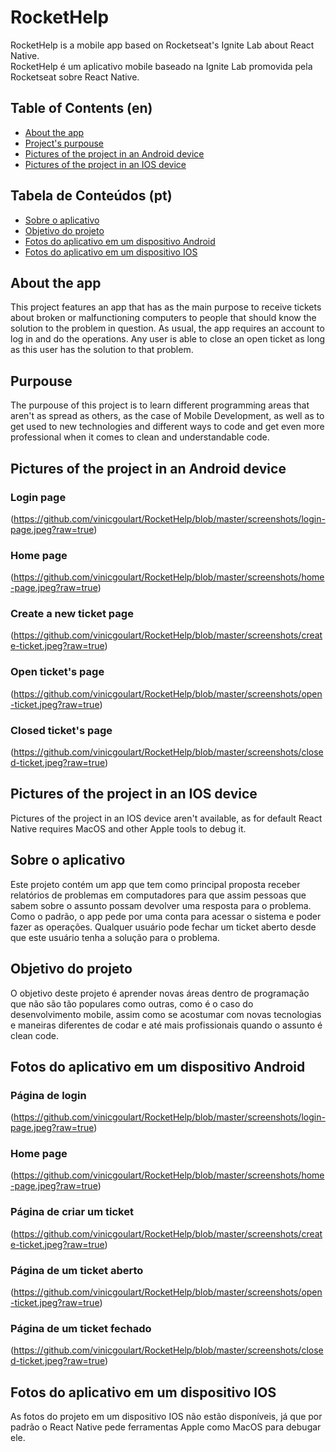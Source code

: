 # RocketHelp

RocketHelp is a mobile app based on Rocketseat's Ignite Lab about React Native. <br>
RocketHelp é um aplicativo mobile baseado na Ignite Lab promovida pela Rocketseat sobre React Native.

## Table of Contents (en)
- [About the app](#about-the-app)
- [Project's purpouse](#purpouse)
- [Pictures of the project in an Android device](#pictures-of-the-project-in-an-android-device)
- [Pictures of the project in an IOS device](#pictures-of-the-project-in-an-ios-device)

## Tabela de Conteúdos (pt)
- [Sobre o aplicativo](#sobre-o-aplicativo)
- [Objetivo do projeto](#objetivo-do-projeto)
- [Fotos do aplicativo em um dispositivo Android](#fotos-do-aplicativo-em-um-dispositivo-android)
- [Fotos do aplicativo em um dispositivo IOS](#fotos-do-aplicativo-em-um-dispositivo-ios)

## About the app

This project features an app that has as the main purpose to receive tickets about broken or malfunctioning computers to people that should know the solution to the problem in question. As usual, the app requires an account to log in and do the operations. Any user is able to close an open ticket as long as this user has the solution to that problem.

## Purpouse
The purpouse of this project is to learn different programming areas that aren't as spread as others, as the case of Mobile Development, as well as to get used to new technologies and different ways to code and get even more professional when it comes to clean and understandable code.

## Pictures of the project in an Android device
### Login page
(https://github.com/vinicgoulart/RocketHelp/blob/master/screenshots/login-page.jpeg?raw=true)

### Home page
(https://github.com/vinicgoulart/RocketHelp/blob/master/screenshots/home-page.jpeg?raw=true)

### Create a new ticket page
(https://github.com/vinicgoulart/RocketHelp/blob/master/screenshots/create-ticket.jpeg?raw=true)

### Open ticket's page
(https://github.com/vinicgoulart/RocketHelp/blob/master/screenshots/open-ticket.jpeg?raw=true)

### Closed ticket's page
(https://github.com/vinicgoulart/RocketHelp/blob/master/screenshots/closed-ticket.jpeg?raw=true)

## Pictures of the project in an IOS device
Pictures of the project in an IOS device aren't available, as for default React Native requires MacOS and other Apple tools to debug it.

## Sobre o aplicativo
Este projeto contém um app que tem como principal proposta receber relatórios de problemas em computadores para que assim pessoas que sabem sobre o assunto possam devolver uma resposta para o problema. Como o padrão, o app pede por uma conta para acessar o sistema e poder fazer as operações. Qualquer usuário pode fechar um ticket aberto desde que este usuário tenha a solução para o problema.

## Objetivo do projeto
O objetivo deste projeto é aprender novas áreas dentro de programação que não são tão populares como outras, como é o caso do desenvolvimento mobile, assim como se acostumar com novas tecnologias e maneiras diferentes de codar e até mais profissionais quando o assunto é clean code.

## Fotos do aplicativo em um dispositivo Android
### Página de login
(https://github.com/vinicgoulart/RocketHelp/blob/master/screenshots/login-page.jpeg?raw=true)

### Home page
(https://github.com/vinicgoulart/RocketHelp/blob/master/screenshots/home-page.jpeg?raw=true)

### Página de criar um ticket
(https://github.com/vinicgoulart/RocketHelp/blob/master/screenshots/create-ticket.jpeg?raw=true)

### Página de um ticket aberto
(https://github.com/vinicgoulart/RocketHelp/blob/master/screenshots/open-ticket.jpeg?raw=true)

### Página de um ticket fechado
(https://github.com/vinicgoulart/RocketHelp/blob/master/screenshots/closed-ticket.jpeg?raw=true)

## Fotos do aplicativo em um dispositivo IOS
As fotos do projeto em um dispositivo IOS não estão disponíveis, já que por padrão o React Native pede ferramentas Apple como MacOS para debugar ele.